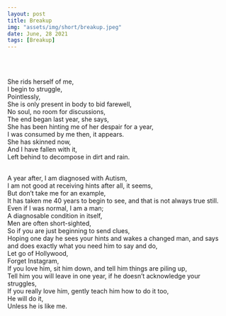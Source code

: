 ```yaml
---
layout: post
title: Breakup
img: "assets/img/short/breakup.jpeg"
date: June, 28 2021
tags: [Breakup]
---
```

  
<br><br>
<div align="left">

She rids herself of me,<br>
I begin to struggle,<br> 
Pointlessly,<br>
She is only present in body to bid farewell,<br>
No soul, no room for discussions,<br>
The end began last year, she says,<br>
She has been hinting me of her despair for a year,<br>
I was consumed by me then, it appears.<br>
She has skinned now, <br>
And I have fallen with it,<br>
Left behind to decompose in dirt and rain.<br><br>

A year after, I am diagnosed with Autism,<br>
I am not good at receiving hints after all, it seems,<br>
But don’t take me for an example,<br>
It has taken me 40 years to begin to see, and that is not always true still.<br>
Even if I was normal, I am a man;<br>
A diagnosable condition in itself,<br>
Men are often short-sighted,<br>
So if you are just beginning to send clues,<br>
Hoping one day he sees your hints and wakes a changed man, and says and does exactly what you need him to say and do,<br>
Let go of Hollywood,<br>
Forget Instagram,<br>
If you love him, sit him down, and tell him things are piling up,<br>
Tell him you will leave in one year, if he doesn’t acknowledge your struggles,<br>
If you really love him, gently teach him how to do it too,<br>
He will do it, <br>
Unless he is like me.<br><br>

 

</div>
<br><br>
<br><br>
<br><br>
<br><br>
<br><br>
<br><br>  
